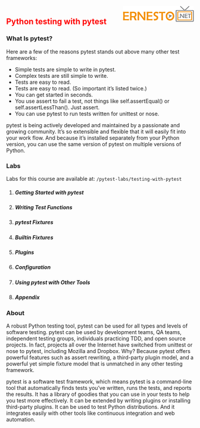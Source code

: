 <img align="right" src="./logo.png">

<h2><span style="color:red;">Python testing with pytest</span></h2>

### What Is pytest?

Here are a few of the reasons pytest stands out above many other test frameworks:
- Simple tests are simple to write in pytest.
- Complex tests are still simple to write.
- Tests are easy to read.
- Tests are easy to read. (So important it’s listed twice.)
- You can get started in seconds.
- You use assert to fail a test, not things like self.assertEqual() or self.assertLessThan().
Just assert.
- You can use pytest to run tests written for unittest or nose.

pytest is being actively developed and maintained by a passionate and growing
community. It’s so extensible and flexible that it will easily fit into your work
flow. And because it’s installed separately from your Python version, you can
use the same version of pytest on multiple versions of Python.

### Labs

Labs for this course are available at: `/pytest-labs/testing-with-pytest`

1. ##### Getting Started with pytest
2. ##### Writing Test Functions
3. ##### pytest Fixtures 
4. ##### Builtin Fixtures
5. ##### Plugins
6. ##### Configuration
7. ##### Using pytest with Other Tools
8. ##### Appendix


### About

A robust Python testing tool, pytest can be used for all types and levels of
software testing. pytest can be used by development teams, QA teams, independent testing groups, individuals practicing TDD, and open source
projects. In fact, projects all over the Internet have switched from unittest
or nose to pytest, including Mozilla and Dropbox. Why? Because pytest
offers powerful features such as assert rewriting, a third-party plugin model,
and a powerful yet simple fixture model that is unmatched in any other
testing framework.

pytest is a software test framework, which means pytest is a command-line
tool that automatically finds tests you’ve written, runs the tests, and reports
the results. It has a library of goodies that you can use in your tests to help
you test more effectively. It can be extended by writing plugins or installing
third-party plugins. It can be used to test Python distributions. And it
integrates easily with other tools like continuous integration and web
automation.